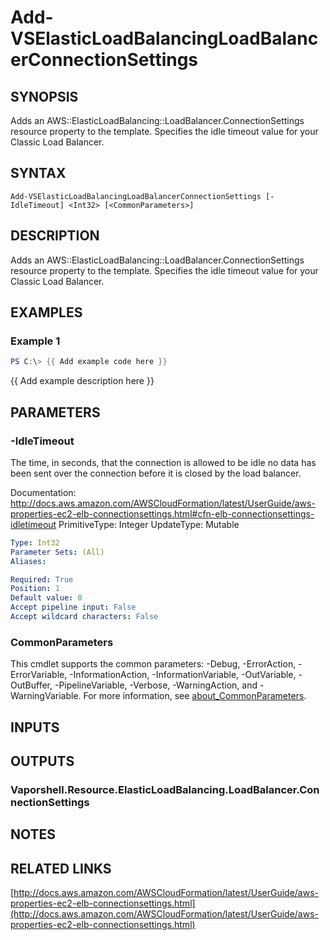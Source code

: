 # Add-VSElasticLoadBalancingLoadBalancerConnectionSettings

## SYNOPSIS
Adds an AWS::ElasticLoadBalancing::LoadBalancer.ConnectionSettings resource property to the template.
Specifies the idle timeout value for your Classic Load Balancer.

## SYNTAX

```
Add-VSElasticLoadBalancingLoadBalancerConnectionSettings [-IdleTimeout] <Int32> [<CommonParameters>]
```

## DESCRIPTION
Adds an AWS::ElasticLoadBalancing::LoadBalancer.ConnectionSettings resource property to the template.
Specifies the idle timeout value for your Classic Load Balancer.

## EXAMPLES

### Example 1
```powershell
PS C:\> {{ Add example code here }}
```

{{ Add example description here }}

## PARAMETERS

### -IdleTimeout
The time, in seconds, that the connection is allowed to be idle no data has been sent over the connection before it is closed by the load balancer.

Documentation: http://docs.aws.amazon.com/AWSCloudFormation/latest/UserGuide/aws-properties-ec2-elb-connectionsettings.html#cfn-elb-connectionsettings-idletimeout
PrimitiveType: Integer
UpdateType: Mutable

```yaml
Type: Int32
Parameter Sets: (All)
Aliases:

Required: True
Position: 1
Default value: 0
Accept pipeline input: False
Accept wildcard characters: False
```

### CommonParameters
This cmdlet supports the common parameters: -Debug, -ErrorAction, -ErrorVariable, -InformationAction, -InformationVariable, -OutVariable, -OutBuffer, -PipelineVariable, -Verbose, -WarningAction, and -WarningVariable. For more information, see [about_CommonParameters](http://go.microsoft.com/fwlink/?LinkID=113216).

## INPUTS

## OUTPUTS

### Vaporshell.Resource.ElasticLoadBalancing.LoadBalancer.ConnectionSettings
## NOTES

## RELATED LINKS

[http://docs.aws.amazon.com/AWSCloudFormation/latest/UserGuide/aws-properties-ec2-elb-connectionsettings.html](http://docs.aws.amazon.com/AWSCloudFormation/latest/UserGuide/aws-properties-ec2-elb-connectionsettings.html)

